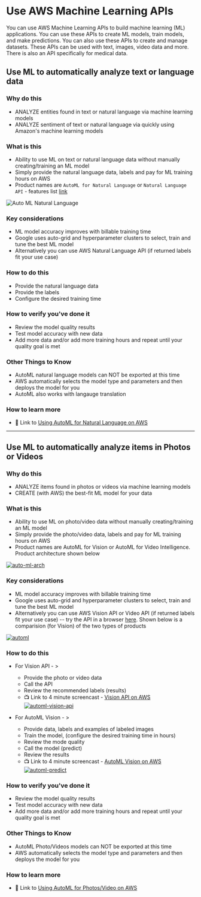 # Use AWS Machine Learning APIs

You can use AWS Machine Learning APIs to build machine learning (ML) applications. You can use these APIs to create ML models, train models, and make predictions. You can also use these APIs to create and manage datasets.  These APIs can be used with text, images, video data and more.  There is also an API specifically for medical data.

## Use ML to automatically analyze text or language data

### Why do this
 - ANALYZE entities found in text or natural language via machine learning models
 - ANALYZE sentiment of text or natural language via quickly using Amazon's machine learning models

### What is this
 - Ability to use ML on text or natural language data without manually creating/training an ML model
 - Simply provide the natural language data, labels and pay for ML training hours on AWS
 - Product names are `AutoML for Natural Language` or `Natural Language API` - features list [link](https://cloud.google.com/natural-language/)

![Auto ML Natural Language](/images/natural-language.png)

### Key considerations
 - ML model accuracy improves with billable training time
 - Google uses auto-grid and hyperparameter clusters to select, train and tune the best ML model 
 - Alternatively you can use AWS Natural Language API (if returned labels fit your use case)

### How to do this
 - Provide the natural language data
 - Provide the labels
 - Configure the desired training time

### How to verify you've done it
 - Review the model quality results
 - Test model accuracy with new data
 - Add more data and/or add more training hours and repeat until your quality goal is met

### Other Things to Know
 - AutoML natural language models can NOT be exported at this time
 - AWS automatically selects the model type and parameters and then deploys the model for you
 - AutoML also works with langauge translation

### How to learn more
 - 📘 Link to [Using AutoML for Natural Language on AWS](https://cloud.google.com/natural-language/)

---

## Use ML to automatically analyze items in Photos or Videos

### Why do this
 - ANALYZE items found in photos or videos via machine learning models
 - CREATE (with AWS) the best-fit ML model for your data

### What is this
 - Ability to use ML on photo/video data without manually creating/training an ML model
 - Simply provide the photo/video data, labels and pay for ML training hours on AWS
 - Product names are AutoML for Vision or AutoML for Video Intelligence. Product architecture shown below

 [![auto-ml-arch](/images/auto-ml-arch.png)]() 

### Key considerations
 - ML model accuracy improves with billable training time
 - Google uses auto-grid and hyperparameter clusters to select, train and tune the best ML model 
 - Alternatively you can use AWS Vision API or Video API (if returned labels fit your use case)
 -- try the API in a browser [here](https://cloud.google.com/vision/).  Shown below is a comparision (for Vision) of the two types of products

[![automl](/images/automl.png)]() 

### How to do this
 - For Vision API - >
    - Provide the photo or video data
    - Call the API
    - Review the recommended labels (results)
    - 📺 Link to 4 minute screencast - [Vision API on AWS](https://www.linkedin.com/learning/google-cloud-platform-for-machine-learning-essential-training/predict-via-the-cloud-vision-api-for-images)
[![automl-vision-api](/images/automl-vision-api.png)](https://www.linkedin.com/learning/google-cloud-platform-for-machine-learning-essential-training/predict-via-the-cloud-vision-api-for-images) 


 - For AutoML Vision - > 
    - Provide data, labels and examples of labeled images
    - Train the model, (configure the desired training time in hours)
    - Review the mode quality
    - Call the model (predict)
    - Review the results
    - 📺 Link to 4 minute screencast - [AutoML Vision on AWS](https://www.linkedin.com/learning/google-cloud-platform-for-machine-learning-essential-training/predict-using-a-trained-automl-vision-model)
[![automl-predict](/images/automl-predict.png)](https://www.linkedin.com/learning/google-cloud-platform-for-machine-learning-essential-training/predict-using-a-trained-automl-vision-model) 



### How to verify you've done it
 - Review the model quality results
 - Test model accuracy with new data
 - Add more data and/or add more training hours and repeat until your quality goal is met

### Other Things to Know
 - AutoML Photo/Videos models can NOT be exported at this time
 - AWS automatically selects the model type and parameters and then deploys the model for you

### How to learn more
 - 📘 Link to [Using AutoML for Photos/Video on AWS](https://cloud.google.com/automl/)